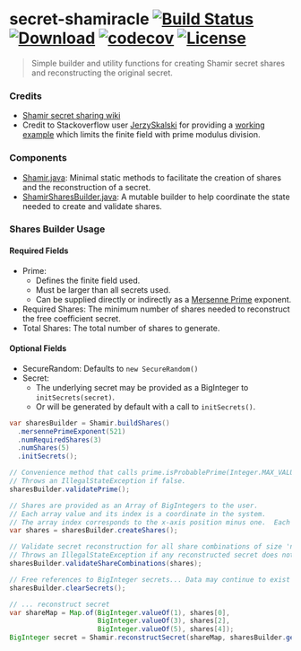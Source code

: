 # secret-shamiracle [![Build Status](https://travis-ci.org/comodal/secret-shamiracle.svg?branch=master)](https://travis-ci.org/comodal/secret-shamiracle)  [![Download](https://api.bintray.com/packages/comodal/libraries/shamir/images/download.svg)](https://bintray.com/comodal/libraries/shamir/_latestVersion) [![codecov](https://codecov.io/gh/comodal/secret-shamiracle/branch/master/graph/badge.svg)](https://codecov.io/gh/comodal/secret-shamiracle) [![License](http://img.shields.io/badge/license-Apache--2-blue.svg?style=flat)](LICENSE)

> Simple builder and utility functions for creating Shamir secret shares and reconstructing the original secret.

### Credits
* [Shamir secret sharing wiki](https://en.wikipedia.org/wiki/Shamir%27s_Secret_Sharing#Shamir's_secret-sharing_scheme)
* Credit to Stackoverflow user [JerzySkalski](https://stackoverflow.com/users/4513021/jerzyskalski) for providing a [working example](https://stackoverflow.com/a/34365904/3754157) which limits the finite field with prime modulus division.

### Components
* [Shamir.java](./systems.comodal.shamir/src/main/java/systems/comodal/shamir/Shamir.java#L1): Minimal static methods to facilitate the creation of shares and the reconstruction of a secret.
* [ShamirSharesBuilder.java](./systems.comodal.shamir/src/main/java/systems/comodal/shamir/ShamirSharesBuilder.java#L1): A mutable builder to help coordinate the state needed to create and validate shares.

### Shares Builder Usage

#### Required Fields

* Prime:
  * Defines the finite field used.
  * Must be larger than all secrets used.
  * Can be supplied directly or indirectly as a [Mersenne Prime](https://en.wikipedia.org/wiki/Mersenne_prime#List_of_known_Mersenne_primes) exponent.
* Required Shares: The minimum number of shares needed to reconstruct the free coefficient secret.
* Total Shares: The total number of shares to generate.

#### Optional Fields

* SecureRandom: Defaults to `new SecureRandom()`
* Secret:
  * The underlying secret may be provided as a BigInteger to `initSecrets(secret)`.
  * Or will be generated by default with a call to `initSecrets()`.

```java
var sharesBuilder = Shamir.buildShares()
  .mersennePrimeExponent(521)
  .numRequiredShares(3)
  .numShares(5)
  .initSecrets();

// Convenience method that calls prime.isProbablePrime(Integer.MAX_VALUE).
// Throws an IllegalStateException if false.
sharesBuilder.validatePrime();

// Shares are provided as an Array of BigIntegers to the user.
// Each array value and its index is a coordinate in the system.
// The array index corresponds to the x-axis position minus one.  Each value is the y-axis value.
var shares = sharesBuilder.createShares();

// Validate secret reconstruction for all share combinations of size 'numRequiredShares'.
// Throws an IllegalStateException if any reconstructed secret does not equal the original.
sharesBuilder.validateShareCombinations(shares);

// Free references to BigInteger secrets... Data may continue to exist in system memory.
sharesBuilder.clearSecrets();

// ... reconstruct secret
var shareMap = Map.of(BigInteger.valueOf(1), shares[0],
                      BigInteger.valueOf(3), shares[2],
                      BigInteger.valueOf(5), shares[4]);
BigInteger secret = Shamir.reconstructSecret(shareMap, sharesBuilder.getPrime());
```
